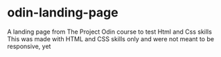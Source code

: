 # odin-landing-page
A landing page from The Project Odin course to test Html and Css skills
This was made with HTML and CSS skills only and were not meant to be responsive, yet
